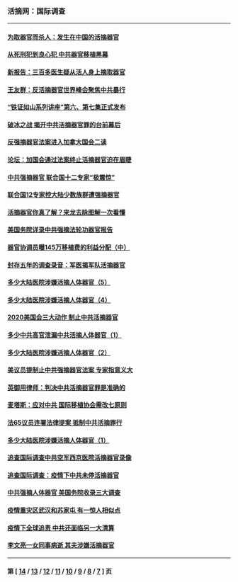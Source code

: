 ### 活摘网：国际调查
---
#### [为取器官而杀人：发生在中国的活摘器官](../../pages/nf5947/n13794731.md?10060430) 
#### [从死刑犯到良心犯 中共器官移植黑幕](../../pages/nf5947/n13764669.md?10060430) 
#### [新报告：三百多医生疑从活人身上摘取器官](../../pages/nf5947/n13703044.md?10060430) 
#### [王友群：反活摘器官世界峰会聚焦中共暴行](../../pages/nf5947/n13250738.md?10060430) 
#### [“铁证如山系列讲座”第六、第七集正式发布](../../pages/nf5947/n13106287.md?10060430) 
#### [破冰之战 揭开中共活摘器官罪的台前幕后](../../pages/nf5947/n13082457.md?10060430) 
#### [反强摘器官法案进入加拿大国会二读](../../pages/nf5947/n13033450.md?10060430) 
#### [论坛：加国会通过法案终止活摘器官迫在眉睫](../../pages/nf5947/n13029839.md?10060430) 
#### [中共强摘器官 联合国十二专家“极震惊”](../../pages/nf5947/n13024313.md?10060430) 
#### [联合国12专家控大陆少数族群遭强摘器官](../../pages/nf5947/n13023877.md?10060430) 
#### [活摘器官你真了解？来龙去脉图解一次看懂](../../pages/nf5947/n13013820.md?10060430) 
#### [美国务院详录中共强摘法轮功器官报告](../../pages/nf5947/n12944519.md?10060430) 
#### [器官协调员曝145万移植费的利益分配（中）](../../pages/nf5947/n12894547.md?10060430) 
#### [封存五年的调查录音：军医揭军队活摘器官](../../pages/nf5947/n12798692.md?10060430) 
#### [多少大陆医院涉嫌活摘人体器官（5）](../../pages/nf5947/n12768383.md?10060430) 
#### [多少大陆医院涉嫌活摘人体器官（4）](../../pages/nf5947/n12664434.md?10060430) 
#### [2020美国会三大动作 制止中共活摘器官](../../pages/nf5947/n12682004.md?10060430) 
#### [多少中共高官泄漏中共活摘人体器官（1）](../../pages/nf5947/n12671234.md?10060430) 
#### [多少大陆医院涉嫌活摘人体器官（2）](../../pages/nf5947/n12655589.md?10060430) 
#### [美议员提制止中共强摘器官法案 专家指意义大](../../pages/nf5947/n12630561.md?10060430) 
#### [英御用律师：判决中共活摘器官罪是准确的](../../pages/nf5947/n12580740.md?10060430) 
#### [麦塔斯：应对中共 国际移植协会需改七原则](../../pages/nf5947/n12514711.md?10060430) 
#### [法65议员连署法律提案 抵制中共活摘罪行](../../pages/nf5947/n12437047.md?10060430) 
#### [多少大陆医院涉嫌活摘人体器官（1）](../../pages/nf5947/n12414284.md?10060430) 
#### [追查国际调查中共空军西京医院活摘器官录像](../../pages/nf5947/n12348837.md?10060430) 
#### [追查国际调查：疫情下中共未停活摘器官](../../pages/nf5947/n12273415.md?10060430) 
#### [中共强摘人体器官 美国务院收录三大调查](../../pages/nf5947/n12181488.md?10060430) 
#### [疫情重灾区武汉和苏家屯 有一惊人相似点](../../pages/nf5947/n12150824.md?10060430) 
#### [疫情下全球追责 中共还面临另一大清算](../../pages/nf5947/n12070397.md?10060430) 
#### [李文亮一女同事病逝 其夫涉嫌活摘器官](../../pages/nf5947/n11957882.md?10060430) 

---
#### 第 [ [14](./14.md?10060430) / [13](./13.md?10060430) / [12](./12.md?10060430) / [11](./11.md?10060430) / [10](./10.md?10060430) / [9](./9.md?10060430) / [8](./8.md?10060430) / [7](./7.md?10060430) ] 页
